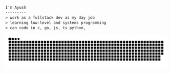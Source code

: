 

```
I'm Ayush
---------
> work as a fullstack dev as my day job
> learning low-level and systems programming
> can code in c, go, js, ts python, 
```

<!-- <picture> -->
<!-- <img src="https://github-readme-stats.vercel.app/api?username=siAyush&show_icons=true&count_private=true&theme=transparent&title_color=FFFFFF&text_color=FFFFFF" /> -->
<!-- </picture> -->

<p align="center">
    <img src="https://raw.githubusercontent.com/siAyush/siAyush/output/github-contribution-grid-snake.svg" />
</p>
